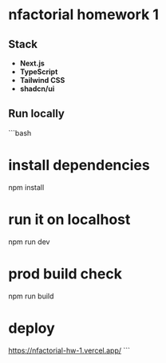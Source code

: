 # nfactorial homework 1

## Stack

- **Next.js**
- **TypeScript**
- **Tailwind CSS**
- **shadcn/ui**

## Run locally

\`\`\`bash
# install dependencies
npm install

# run it on localhost
npm run dev

# prod build check
npm run build

# deploy
https://nfactorial-hw-1.vercel.app/
\`\`\`
